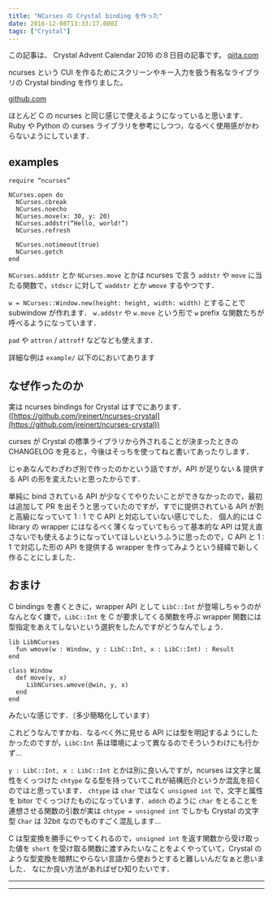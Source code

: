 ```yaml
---
title: "NCurses の Crystal binding を作った"
date: 2016-12-08T13:33:17.000Z
tags: ["Crystal"]
---
```


この記事は、 Crystal Advent Calendar 2016 の８日目の記事です。
[qiita.com](http://qiita.com/advent-calendar/2016/crystal)

ncurses という CUI を作るためにスクリーンやキー入力を扱う有名なライブラリの Crystal binding を作りました。

[github.com](https://github.com/agatan/ncurses.cr)

ほとんど C の ncurses と同じ感じで使えるようになっていると思います．
Ruby や Python の curses ライブラリを参考にしつつ，なるべく使用感がかわらないようにしています．

## examples

```
require “ncurses”

NCurses.open do
  NCurses.cbreak
  NCurses.noecho
  NCurses.move(x: 30, y: 20)
  NCurses.addstr(“Hello, world!”)
  NCurses.refresh

  NCurses.notimeout(true)
  NCurses.getch
end

```

`NCurses.addstr` とか `NCurses.move` とかは ncurses で言う `addstr` や `move` に当たる関数で，`stdscr` に対して `waddstr` とか `wmove` するやつです．

`w = NCurses::Window.new(height: height, width: width)` とすることで subwindow が作れます．
`w.addstr` や `w.move` という形で `w` prefix な関数たちが呼べるようになっています．

`pad` や `attron` / `attroff` などなども使えます．

詳細な例は `example/` 以下のにおいてあります

## なぜ作ったのか

実は ncurses bindings for Crystal はすでにあります．([https://github.com/jreinert/ncurses-crystal](https://github.com/jreinert/ncurses-crystal))

curses が Crystal の標準ライブラリから外されることが決まったときの CHANGELOG を見ると，今後はそっちを使ってねと書いてあったりします．

じゃあなんでわざわざ別で作ったのかという話ですが，API が足りない & 提供する API の形を変えたいと思ったからです．

単純に bind されている API が少なくてやりたいことができなかったので，最初は追加して PR を出そうと思っていたのですが，すでに提供されている API が割と高級になっていて 1 : 1 で C API と対応していない感じでした．
個人的には C library の wrapper にはなるべく薄くなっていてもらって基本的な API は覚え直さないでも使えるようになっていてほしいというふうに思ったので，C API と 1 : 1 で対応した形の API を提供する wrapper を作ってみようという経緯で新しく作ることにしました．

## おまけ

C bindings を書くときに，wrapper API として `LibC::Int` が登場しちゃうのがなんとなく嫌で，`LibC::Int` を C が要求してくる関数を呼ぶ wrapper 関数には型指定をあえてしないという選択をしたんですがどうなんでしょう．

```
lib LibNCurses
  fun wmove(w : Window, y : LibC::Int, x : LibC::Int) : Result
end

```

```
class Window
  def move(y, x)
     LibNCurses.wmove(@win, y, x)
  end
end

```

みたいな感じです．（多少簡略化しています）

これどうなんですかね．なるべく外に見せる API には型を明記するようにしたかったのですが，`LibC:Int` 系は環境によって異なるのでそういうわけにも行かず…

`y : LibC::Int, x : LibC::Int` とかは別に良いんですが，ncurses は文字と属性をくっつけた `chtype` なる型を持っていてこれが結構厄介というか混乱を招くのではと思っています．
`chtype` は `char` ではなく `unsigned int` で，文字と属性を bitor でくっつけたものになっています．`addch` のように `char` をとることを連想させる関数の引数が実は `chtype = unsigned int` でしかも Crystal の文字型 `Char` は 32bit なのでものすごく混乱します…

C は型変換を勝手にやってくれるので，`unsigned int` を返す関数から受け取った値を `short` を受け取る関数に渡すみたいなことをよくやっていて，Crystal のような型変換を暗黙にやらない言語から使おうとすると難しいんだなぁと思いました．
なにか良い方法があればぜひ知りたいです．

---

---
